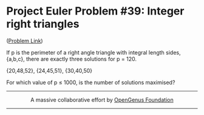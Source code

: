 # Project Euler Problem #39: Integer right triangles

([Problem Link](https://projecteuler.net/problem=39))

If p is the perimeter of a right angle triangle with integral length sides, {a,b,c}, there are exactly three solutions for p = 120.

{20,48,52}, {24,45,51}, {30,40,50}

For which value of p ≤ 1000, is the number of solutions maximised?

---

<p align="center">
	A massive collaborative effort by <a href="https://github.com/OpenGenus/cosmos">OpenGenus Foundation</a> 
</p>

---
